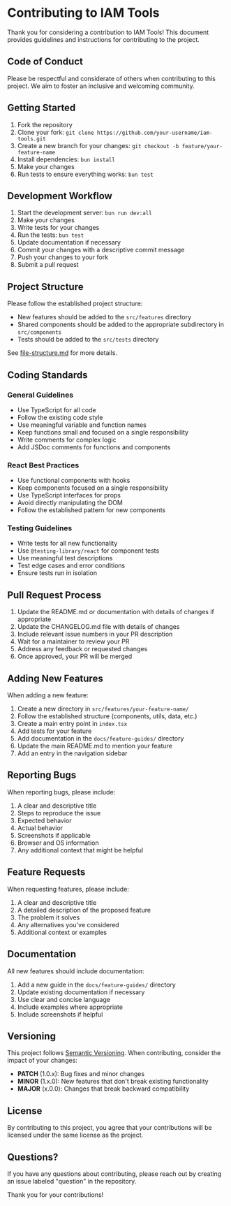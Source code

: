 # Contributing to IAM Tools

Thank you for considering a contribution to IAM Tools! This document provides guidelines and instructions for contributing to the project.

## Code of Conduct

Please be respectful and considerate of others when contributing to this project. We aim to foster an inclusive and welcoming community.

## Getting Started

1. Fork the repository
2. Clone your fork: `git clone https://github.com/your-username/iam-tools.git`
3. Create a new branch for your changes: `git checkout -b feature/your-feature-name`
4. Install dependencies: `bun install`
5. Make your changes
6. Run tests to ensure everything works: `bun test`

## Development Workflow

1. Start the development server: `bun run dev:all`
2. Make your changes
3. Write tests for your changes
4. Run the tests: `bun test`
5. Update documentation if necessary
6. Commit your changes with a descriptive commit message
7. Push your changes to your fork
8. Submit a pull request

## Project Structure

Please follow the established project structure:

- New features should be added to the `src/features` directory
- Shared components should be added to the appropriate subdirectory in `src/components`
- Tests should be added to the `src/tests` directory

See [file-structure.md](./file-structure.md) for more details.

## Coding Standards

### General Guidelines

- Use TypeScript for all code
- Follow the existing code style
- Use meaningful variable and function names
- Keep functions small and focused on a single responsibility
- Write comments for complex logic
- Add JSDoc comments for functions and components

### React Best Practices

- Use functional components with hooks
- Keep components focused on a single responsibility
- Use TypeScript interfaces for props
- Avoid directly manipulating the DOM
- Follow the established pattern for new components

### Testing Guidelines

- Write tests for all new functionality
- Use `@testing-library/react` for component tests
- Use meaningful test descriptions
- Test edge cases and error conditions
- Ensure tests run in isolation

## Pull Request Process

1. Update the README.md or documentation with details of changes if appropriate
2. Update the CHANGELOG.md file with details of changes
3. Include relevant issue numbers in your PR description
4. Wait for a maintainer to review your PR
5. Address any feedback or requested changes
6. Once approved, your PR will be merged

## Adding New Features

When adding a new feature:

1. Create a new directory in `src/features/your-feature-name/`
2. Follow the established structure (components, utils, data, etc.)
3. Create a main entry point in `index.tsx`
4. Add tests for your feature
5. Add documentation in the `docs/feature-guides/` directory
6. Update the main README.md to mention your feature
7. Add an entry in the navigation sidebar

## Reporting Bugs

When reporting bugs, please include:

1. A clear and descriptive title
2. Steps to reproduce the issue
3. Expected behavior
4. Actual behavior
5. Screenshots if applicable
6. Browser and OS information
7. Any additional context that might be helpful

## Feature Requests

When requesting features, please include:

1. A clear and descriptive title
2. A detailed description of the proposed feature
3. The problem it solves
4. Any alternatives you've considered
5. Additional context or examples

## Documentation

All new features should include documentation:

1. Add a new guide in the `docs/feature-guides/` directory
2. Update existing documentation if necessary
3. Use clear and concise language
4. Include examples where appropriate
5. Include screenshots if helpful

## Versioning

This project follows [Semantic Versioning](https://semver.org/). When contributing, consider the impact of your changes:

- **PATCH** (1.0.x): Bug fixes and minor changes
- **MINOR** (1.x.0): New features that don't break existing functionality
- **MAJOR** (x.0.0): Changes that break backward compatibility

## License

By contributing to this project, you agree that your contributions will be licensed under the same license as the project.

## Questions?

If you have any questions about contributing, please reach out by creating an issue labeled "question" in the repository.

Thank you for your contributions!
